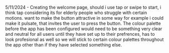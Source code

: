 5/11/2024 - 
Creating the welcome page, should i use tap or swipe to start, i think tap considering its for elderly people who struggle with certain motions.
want to make the button attractive in some way for example i could make it pulsate, that invites the user to press the button.
The colour palette before the app has been configured would need to be something very clear and neutral for all users until they have set up to their prefrences, has to look profesional as well so we will stick to certain colour palettes throughout the app other than if they have selected something else.
